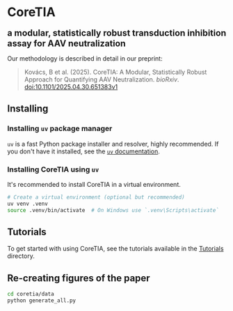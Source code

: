 # CoreTIA
<span style="font-size: 1.4em; font-weight: bold;">a modular, statistically robust transduction inhibition assay for AAV neutralization</span>

Our methodology is described in detail in our preprint:
> Kovács, B et al. (2025). CoreTIA: A Modular, Statistically Robust Approach for Quantifying AAV Neutralization. *bioRxiv*. [doi:10.1101/2025.04.30.651383v1](https://www.biorxiv.org/content/10.1101/2025.04.30.651383v1)

## Installing

### Installing `uv` package manager

`uv` is a fast Python package installer and resolver, highly recommended. If you don't have it installed, see the [`uv` documentation](https://github.com/astral-sh/uv#installation).

### Installing CoreTIA using `uv`

It's recommended to install CoreTIA in a virtual environment.

```bash
# Create a virtual environment (optional but recommended)
uv venv .venv
source .venv/bin/activate  # On Windows use `.venv\Scripts\activate`
```

## Tutorials
To get started with using CoreTIA, see the tutorials available in the [Tutorials](coretia/tutorials) directory.

## Re-creating figures of the paper
```bash
cd coretia/data
python generate_all.py
```
